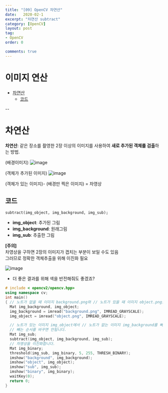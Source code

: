 ```yaml
---
title: "[09] OpenCV 차연산"
date:   2020-02-1
excerpt: "차연산 subtract"
category: [OpenCV]
layout: post
tag:
- OpenCV
order: 0

comments: true
---
```

# 이미지 연산


- [차연산](#차연산)
  * [코드](#코드)

--


# 차연산
**차연산**: 같은 장소를 촬영한 2장 이상의 이미지를 사용하여 **새로 추가된 객체를 검출**하는 방법. 

(배경이미지)
![image](https://user-images.githubusercontent.com/76824611/116553980-a619c680-a935-11eb-82b6-0feb31a027d2.png)

(객체가 추가된 이미지)
![image](https://user-images.githubusercontent.com/76824611/116553999-ab771100-a935-11eb-95f0-e8afd6021b09.png)


(객체가 있는 이미지)- (배경만 찍은 이미지) = 차영상 

## 코드
```subtract(img_object, img_background, img_sub);```
* **img_object**: 추가된 그림
* **img_background**: 원래그림
* **img_sub**: 추출한 그림

**[주의]**   
차영상을 구하면 2장의 이미지가 겹치는 부분이 보일 수도 있음    
그러므로 정확한 객체추출을 위해 이진화 필요  

![image](https://user-images.githubusercontent.com/76824611/116554057-b8940000-a935-11eb-8d84-d9b3494bbcad.png)
+ 더 좋은 결과를 위해 색을 반전해줘도 좋겠죠?

```cpp
# include < opencv2/opencv.hpp>
using namespace cv;
int main()
{ // 노트가 없을 때 이미지 background.png와 // 노트가 있을 때 이미지 object.png를 그레이 스케일로 불러옵니다.
  Mat img_background, img_object;
  img_background = imread("background.png", IMREAD_GRAYSCALE);
  img_object = imread("object.png", IMREAD_GRAYSCALE);

  // 노트가 있는 이미지 img_object에서 // 노트가 없는 이미지 img_background를 빼서 차영상을 얻습니다.
  // 빼는 순서를 바꾸면 안됩니다.
  Mat img_sub;
  subtract(img_object, img_background, img_sub);
  // 차영상을 이진화합니다.
  Mat img_binary;
  threshold(img_sub, img_binary, 5, 255, THRESH_BINARY);
  imshow("background", img_background);
  imshow("object", img_object);
  imshow("sub", img_sub);
  imshow("binary", img_binary);
  waitKey(0);
  return 0;
} 
```
